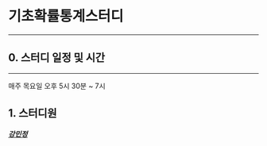 # 기초확률통계스터디 
---
## 0. 스터디 일정 및 시간 
---
매주 목요일 오후 5시 30분 ~ 7시 
## 1. 스터디원
***[강민정](https://github.com/miinkang)***
